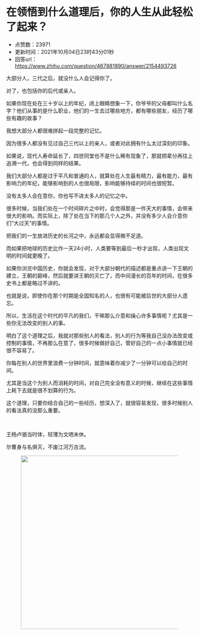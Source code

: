 # 在领悟到什么道理后，你的人生从此轻松了起来？
- 点赞数：23971
- 更新时间：2021年10月04日23时43分01秒
- 回答url：https://www.zhihu.com/question/467881890/answer/2154493726
<body>
 <p data-pid="b61kwd4M">大部分人，三代之后，就没什么人会记得你了。</p>
 <p data-pid="-DD-R98g">对了，也包括你的后代或亲人。</p>
 <p data-pid="ZkCWf2rQ">如果你现在处在三十岁以上的年纪，闭上眼睛想象一下，你爷爷的父母都叫什么名字？他们从事的是什么职业，他们的一生去过哪些地方，都有哪些朋友，经历了哪些有趣的故事？</p>
 <p data-pid="1E10VvUq">我想大部分人都很难拼起一段完整的记忆。</p>
 <p data-pid="GTPwXwAN">因为很多人都没有见过自己三代以上的亲人，或者对此拥有什么太过深刻的印象。</p>
 <p data-pid="CnyOn0C0">如果说，现代人寿命延长了，四世同堂也不是什么稀有现象了，那就把辈分再往上追溯一代，也会得到同样的结果。</p>
 <p data-pid="pG-P6Aao">我们大部分人都是过于平凡和普通的人，就算处在人生最有精力，最有能力，最有影响力的年纪，能够影响到的人也很局限，影响能够持续的时间也很短暂。</p>
 <p data-pid="XzcZDi3n">没有太多人会在意你，你也写不进太多人的记忆之中。</p>
 <p data-pid="mftTKV6H">很多时候，当我们处在一个时间碎片之中时，会觉得那是一件天大的事情，会带来很大的影响。而实际上，除了处在当下的那几个人之外，并没有多少人会介意你们“大过天”的事情。</p>
 <p data-pid="cz4ocCot">把我们的一生放进历史的长河之中，永远都会显得微不足道。</p>
 <p data-pid="CShTR7xM">而如果把地球的历史比作一天24小时，人类要等到最后一秒才出现，人类出现文明的时间就更晚了。</p>
 <p data-pid="3DBKXJ2u">如果你浏览中国历史，你就会发现，对于大部分朝代的描述都是重点讲一下王朝的建立，王朝的巅峰，然后就要讲王朝的灭亡了，而中间漫长的百年的时间，在很多史书上都是略过不讲的。</p>
 <p data-pid="7OQKeqTd">也就是说，即使你在那个时期是全国知名的人，也很有可能被后世的大部分人遗忘。</p>
 <p data-pid="Bd09l5VC">所以，生活在这个时代的平凡的我们，干嘛那么介意和操心许多事情呢？尤其是一些你无法改变的别人的事。</p>
 <p data-pid="37NHKh9r">明白了这个道理之后，我就对那些别人的看法，别人的行为等我自己没办法改变或控制的事情，不再那么在意了，很多时候做好自己，管好自己的一点小事情就已经很不容易了。</p>
 <p data-pid="45GQUT4Y">你每在别人的世界里浪费一分钟时间，就意味着你减少了一分钟可以给自己的时间。</p>
 <p data-pid="gl-v0Fwn">尤其是当这个为别人而消耗的时间，对自己完全没有意义的时候，继续在这些事情上耗下去就是很不划算的行为。</p>
 <p data-pid="ykuVgrI5">这个道理，只要你结合自己的一些经历，想深入了，就很容易发现，很多时候别人的看法真的没那么重要。</p>
 <p class="ztext-empty-paragraph"><br></p>
 <p data-pid="Z9TiWKQh">王杨卢骆当时体，轻薄为文哂未休。</p>
 <p data-pid="V9J76jws">尔曹身与名俱灭，不废江河万古流。</p>
 <figure data-size="normal">
  <img src="https://pica.zhimg.com/50/v2-f7c72d5ba4b59df03b1c20a7ea703d2b_720w.jpg?source=1940ef5c" data-rawwidth="469" data-rawheight="338" data-size="normal" data-caption="" data-original-token="v2-cb4a30fa1ea56b845b345b792c0461f2" data-default-watermark-src="https://pic1.zhimg.com/50/v2-4fac4742546a74f5d29029020fbfb1fc_720w.jpg?source=1940ef5c" class="origin_image zh-lightbox-thumb" width="469" data-original="https://pic1.zhimg.com/v2-f7c72d5ba4b59df03b1c20a7ea703d2b_r.jpg?source=1940ef5c">
 </figure>
 <p></p>
</body>